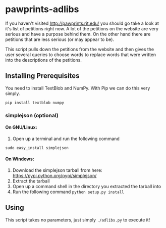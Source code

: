 pawprints-adlibs
==================

If you haven't visited http://pawprints.rit.edu/ you should go take a look at it's list of petitions right now. A lot of the petitions on the website are very serious and have a purpose behind them. On the other hand there are petitions that are less serious (or may appear to be).

This script pulls down the petitions from the website and then gives the user several queries to choose words to replace words that were written into the descriptions of the petitions.

## Installing Prerequisites

You need to install TextBlob and NumPy. With Pip we can do this very simply.

```
pip install textblob numpy
```

### simplejson (optional)

#### On GNU/Linux:

  1. Open up a terminal and run the following command
  ```
  sudo easy_install simplejson
  ```

#### On Windows:

  1. Download the simplejson tarball from here: https://pypi.python.org/pypi/simplejson/
  2. Extract the tarball
  3. Open up a command shell in the directory you extracted the tarball into
  4. Run the following command `python setup.py install`

## Using

This script takes no parameters, just simply `./adlibs.py` to execute it!
